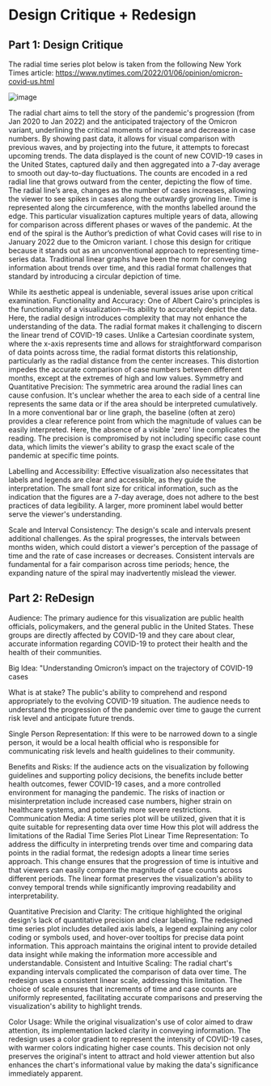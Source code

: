 # Design Critique + Redesign

## Part 1: Design Critique  

The radial time series plot below is taken from the following New York Times article:
https://www.nytimes.com/2022/01/06/opinion/omicron-covid-us.html

![image](https://github.com/khushil-sketch/the-Science-of-Data-Visualisations/assets/52947378/7c02c5bb-2805-406b-a637-d91d0963b46b)


The radial chart aims to tell the story of the pandemic's progression (from Jan 2020 to Jan 2022) and the anticipated trajectory of the Omicron variant, underlining the critical moments of increase and decrease in case numbers. By showing past data, it allows for visual comparison with previous waves, and by projecting into the future, it attempts to forecast upcoming trends.
The data displayed is the count of new COVID-19 cases in the United States, captured daily and then aggregated into a 7-day average to smooth out day-to-day fluctuations. The counts are encoded in a red radial line that grows outward from the center, depicting the flow of time. 
The radial line’s area, changes as the number of cases increases, allowing the viewer to see spikes in cases along the outwardly growing line. Time is represented along the circumference, with the months labelled around the edge. This particular visualization captures multiple years of data, allowing for comparison across different phases or waves of the pandemic. At the end of the spiral is the Author’s prediction of what Covid cases will rise to in January 2022 due to the Omicron variant.
I chose this design for critique because it stands out as an unconventional approach to representing time-series data. Traditional linear graphs have been the norm for conveying information about trends over time, and this radial format challenges that standard by introducing a circular depiction of time.

While its aesthetic appeal is undeniable, several issues arise upon critical examination. 
Functionality and Accuracy: One of Albert Cairo's principles is the functionality of a visualization—its ability to accurately depict the data. Here, the radial design introduces complexity that may not enhance the understanding of the data. The radial format makes it challenging to discern the linear trend of COVID-19 cases. Unlike a Cartesian coordinate system, where the x-axis represents time and allows for straightforward comparison of data points across time, the radial format distorts this relationship, particularly as the radial distance from the center increases. This distortion impedes the accurate comparison of case numbers between different months, except at the extremes of high and low values.
Symmetry and Quantitative Precision: The symmetric area around the radial lines can cause confusion. It's unclear whether the area to each side of a central line represents the same data or if the area should be interpreted cumulatively. In a more conventional bar or line graph, the baseline (often at zero) provides a clear reference point from which the magnitude of values can be easily interpreted. Here, the absence of a visible 'zero' line complicates the reading. The precision is compromised by not including specific case count data, which limits the viewer's ability to grasp the exact scale of the pandemic at specific time points.

Labelling and Accessibility: Effective visualization also necessitates that labels and legends are clear and accessible, as they guide the interpretation. The small font size for critical information, such as the indication that the figures are a 7-day average, does not adhere to the best practices of data legibility. A larger, more prominent label would better serve the viewer's understanding.

Scale and Interval Consistency: The design's scale and intervals present additional challenges. As the spiral progresses, the intervals between months widen, which could distort a viewer's perception of the passage of time and the rate of case increases or decreases. Consistent intervals are fundamental for a fair comparison across time periods; hence, the expanding nature of the spiral may inadvertently mislead the viewer.


## Part 2: ReDesign 

Audience: The primary audience for this visualization are public health officials, policymakers, and the general public in the United States. These groups are directly affected by COVID-19 and they care about clear, accurate information regarding COVID-19 to protect their health and the health of their communities.

Big Idea: "Understanding Omicron’s impact on the trajectory of COVID-19 cases 

What is at stake? The public's ability to comprehend and respond appropriately to the evolving COVID-19 situation. The audience needs to understand the progression of the pandemic over time to gauge the current risk level and anticipate future trends. 

Single Person Representation: If this were to be narrowed down to a single person, it would be a local health official who is responsible for communicating risk levels and health guidelines to their community.

Benefits and Risks: If the audience acts on the visualization by following guidelines and supporting policy decisions, the benefits include better health outcomes, fewer COVID-19 cases, and a more controlled environment for managing the pandemic. The risks of inaction or misinterpretation include increased case numbers, higher strain on healthcare systems, and potentially more severe restrictions.
Communication Media: A time series plot will be utilized, given that it is quite suitable for representing data over time
How this plot will address the limitations of the Radial Time Series Plot
Linear Time Representation: To address the difficulty in interpreting trends over time and comparing data points in the radial format, the redesign adopts a linear time series approach. This change ensures that the progression of time is intuitive and that viewers can easily compare the magnitude of case counts across different periods. The linear format preserves the visualization's ability to convey temporal trends while significantly improving readability and interpretability.


Quantitative Precision and Clarity: The critique highlighted the original design's lack of quantitative precision and clear labeling. The redesigned time series plot includes detailed axis labels, a legend explaining any color coding or symbols used, and hover-over tooltips for precise data point information. This approach maintains the original intent to provide detailed data insight while making the information more accessible and understandable.
Consistent and Intuitive Scaling: The radial chart's expanding intervals complicated the comparison of data over time. The redesign uses a consistent linear scale, addressing this limitation. The choice of scale ensures that increments of time and case counts are uniformly represented, facilitating accurate comparisons and preserving the visualization's ability to highlight trends.


Color Usage: While the original visualization's use of color aimed to draw attention, its implementation lacked clarity in conveying information. The redesign uses a color gradient to represent the intensity of COVID-19 cases, with warmer colors indicating higher case counts. This decision not only preserves the original's intent to attract and hold viewer attention but also enhances the chart's informational value by making the data's significance immediately apparent.






